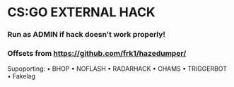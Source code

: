 # CS:GO EXTERNAL HACK
### Run as ADMIN if hack doesn't work properly!
### Offsets from https://github.com/frk1/hazedumper/
Supoporting: 
• BHOP
• NOFLASH
• RADARHACK
• CHAMS
• TRIGGERBOT
• Fakelag
